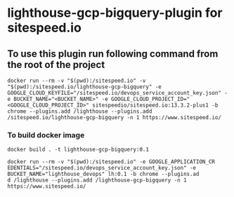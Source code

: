 # lighthouse-gcp-bigquery-plugin for sitespeed.io

## To use this plugin run following command from the root of the project

`docker run --rm -v "$(pwd):/sitespeed.io" -v "$(pwd):/sitespeed.io/lighthouse-gcp-bigquery" -e GOOGLE_CLOUD_KEYFILE="/sitespeed.io/devops_service_account_key.json" -e BUCKET_NAME="<BUCKET_NAME>" -e GOOGLE_CLOUD_PROJECT_ID="<GOOGLE_CLOUD_PROJECT_ID>" sitespeedio/sitespeed.io:13.3.2-plus1 -b chrome --plugins.add /lighthouse --plugins.add /sitespeed.io/lighthouse-gcp-bigquery -n 1 https://www.sitespeed.io/`

### To build docker image

`docker build . -t lighthouse-gcp-bigquery:0.1`

```
docker run --rm -v "$(pwd):/sitespeed.io" -e GOOGLE_APPLICATION_CR
EDENTIALS="/sitespeed.io/devops_service_account_key.json" -e BUCKET_NAME="lighthouse_devops" lh:0.1 -b chrome --plugins.ad
d /lighthouse --plugins.add /lighthouse-gcp-bigquery -n 1 https://www.sitespeed.io/
```